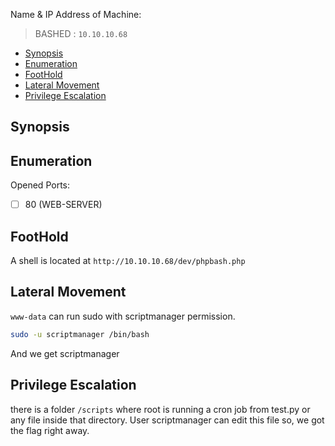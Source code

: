 Name & IP Address of Machine:
> BASHED : `10.10.10.68`
<!-- TOC -->

- [Synopsis](#synopsis)
- [Enumeration](#enumeration)
- [FootHold](#foothold)
- [Lateral Movement](#lateral-movement)
- [Privilege Escalation](#privilege-escalation)

<!-- /TOC -->



## Synopsis


## Enumeration
Opened Ports: 
- [ ] 80 (WEB-SERVER)

## FootHold
A shell is located at `http://10.10.10.68/dev/phpbash.php`

## Lateral Movement
`www-data` can run sudo with scriptmanager permission. 
```bash
sudo -u scriptmanager /bin/bash
```
And we get scriptmanager

## Privilege Escalation

there is a folder `/scripts` where root is running a cron job from test.py or any file inside that directory.
User scriptmanager can edit this file so, we got the flag right away.



<!-- ## Thank You 
🕉️  -->


<!-- ## Tools Used.
- [ ] . -->